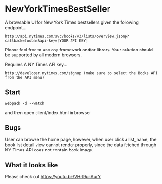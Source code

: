 # NewYorkTimesBestSeller
A browsable UI for New York Times bestsellers
given the following endpoint...
``` 
http://api.nytimes.com/svc/books/v3/lists/overview.jsonp?callback=foobar&api-key=[YOUR API KEY]
``` 
Please feel free to use any framework and/or library. Your solution should be supported by all modern browsers.
 
Requires
A NY Times API key...
```
http://developer.nytimes.com/signup (make sure to select the Books API from the API menu)
```

## Start
```
webpack -d --watch
```
and then open client/index.html in browser

## Bugs
User can browse the home page, however, when user click a list_name, the book list detail view cannot render properly, since the data fetched through NY Times API does not contain book image.

## What it looks like
Please check out https://youtu.be/VHrl9unAurY